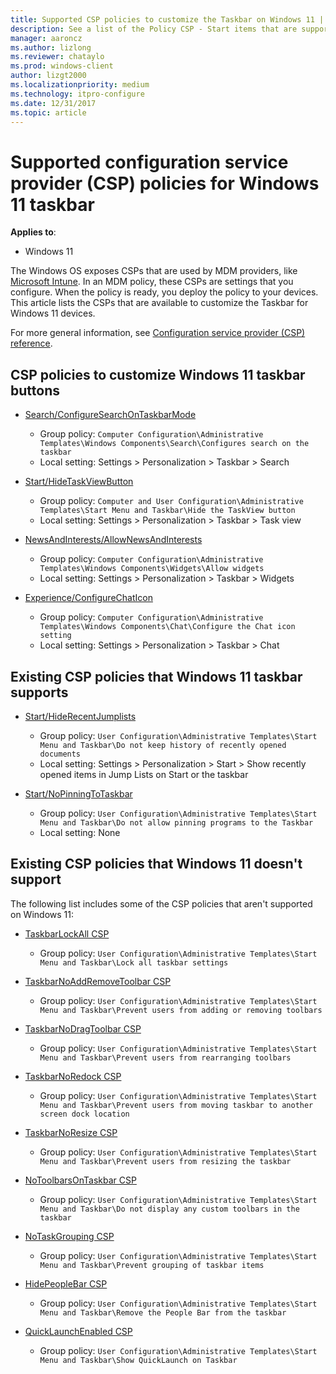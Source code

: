 ```yaml
---
title: Supported CSP policies to customize the Taskbar on Windows 11 | Microsoft Docs
description: See a list of the Policy CSP - Start items that are supported on Windows 11 to customize the Taskbar.
manager: aaroncz
ms.author: lizlong
ms.reviewer: chataylo
ms.prod: windows-client
author: lizgt2000
ms.localizationpriority: medium
ms.technology: itpro-configure
ms.date: 12/31/2017
ms.topic: article
---
```


# Supported configuration service provider (CSP) policies for Windows 11 taskbar

**Applies to**:

- Windows 11

The Windows OS exposes CSPs that are used by MDM providers, like [Microsoft Intune](/mem/intune/fundamentals/what-is-intune). In an MDM policy, these CSPs are settings that you configure. When the policy is ready, you deploy the policy to your devices. This article lists the CSPs that are available to customize the Taskbar for Windows 11 devices.

For more general information, see [Configuration service provider (CSP) reference](/windows/client-management/mdm/configuration-service-provider-reference).

## CSP policies to customize Windows 11 taskbar buttons

- [Search/ConfigureSearchOnTaskbarMode](/windows/client-management/mdm/policy-csp-search#configuresearchontaskbarmode)
  - Group policy: `Computer Configuration\Administrative Templates\Windows Components\Search\Configures search on the taskbar`
  - Local setting: Settings > Personalization > Taskbar > Search

- [Start/HideTaskViewButton](/windows/client-management/mdm/policy-csp-start#hidetaskviewbutton)
  - Group policy: `Computer and User Configuration\Administrative Templates\Start Menu and Taskbar\Hide the TaskView button`
  - Local setting: Settings > Personalization > Taskbar > Task view

- [NewsAndInterests/AllowNewsAndInterests](/windows/client-management/mdm/policy-csp-newsandinterests#allownewsandinterests)
  - Group policy: `Computer Configuration\Administrative Templates\Windows Components\Widgets\Allow widgets`
  - Local setting: Settings > Personalization > Taskbar > Widgets

- [Experience/ConfigureChatIcon](/windows/client-management/mdm/policy-csp-experience#configurechaticonvisibilityonthetaskbar)
  - Group policy: `Computer Configuration\Administrative Templates\Windows Components\Chat\Configure the Chat icon setting`
  - Local setting: Settings > Personalization > Taskbar > Chat

## Existing CSP policies that Windows 11 taskbar supports

- [Start/HideRecentJumplists](/windows/client-management/mdm/policy-csp-start#hiderecentjumplists)
  - Group policy: `User Configuration\Administrative Templates\Start Menu and Taskbar\Do not keep history of recently opened documents`
  - Local setting: Settings > Personalization > Start > Show recently opened items in Jump Lists on Start or the taskbar

- [Start/NoPinningToTaskbar](/windows/client-management/mdm/policy-csp-start#nopinningtotaskbar)
  - Group policy: `User Configuration\Administrative Templates\Start Menu and Taskbar\Do not allow pinning programs to the Taskbar`
  - Local setting: None

## Existing CSP policies that Windows 11 doesn't support

The following list includes some of the CSP policies that aren't supported on Windows 11:

- [TaskbarLockAll CSP](/windows/client-management/mdm/policy-csp-admx-taskbar#admx-taskbar-taskbarlockall)
  - Group policy: `User Configuration\Administrative Templates\Start Menu and Taskbar\Lock all taskbar settings`

- [TaskbarNoAddRemoveToolbar CSP](/windows/client-management/mdm/policy-csp-admx-taskbar#admx-taskbar-taskbarnoaddremovetoolbar)
  - Group policy: `User Configuration\Administrative Templates\Start Menu and Taskbar\Prevent users from adding or removing toolbars`

- [TaskbarNoDragToolbar CSP](/windows/client-management/mdm/policy-csp-admx-taskbar#admx-taskbar-taskbarnodragtoolbar)
  - Group policy: `User Configuration\Administrative Templates\Start Menu and Taskbar\Prevent users from rearranging toolbars`

- [TaskbarNoRedock CSP](/windows/client-management/mdm/policy-csp-admx-taskbar#admx-taskbar-taskbarnoredock)
  - Group policy: `User Configuration\Administrative Templates\Start Menu and Taskbar\Prevent users from moving taskbar to another screen dock location`

- [TaskbarNoResize CSP](/windows/client-management/mdm/policy-csp-admx-taskbar#admx-taskbar-taskbarnoresize)
  - Group policy: `User Configuration\Administrative Templates\Start Menu and Taskbar\Prevent users from resizing the taskbar`

- [NoToolbarsOnTaskbar CSP](/windows/client-management/mdm/policy-csp-admx-startmenu#admx-startmenu-notoolbarsontaskbar)
  - Group policy: `User Configuration\Administrative Templates\Start Menu and Taskbar\Do not display any custom toolbars in the taskbar`

- [NoTaskGrouping CSP](/windows/client-management/mdm/policy-csp-admx-startmenu#admx-startmenu-notaskgrouping)
  - Group policy: `User Configuration\Administrative Templates\Start Menu and Taskbar\Prevent grouping of taskbar items`

- [HidePeopleBar CSP](/windows/client-management/mdm/policy-csp-start#start-hidepeoplebar)
  - Group policy: `User Configuration\Administrative Templates\Start Menu and Taskbar\Remove the People Bar from the taskbar`

- [QuickLaunchEnabled CSP](/windows/client-management/mdm/policy-csp-admx-startmenu#admx-startmenu-quicklaunchenabled)
  - Group policy: `User Configuration\Administrative Templates\Start Menu and Taskbar\Show QuickLaunch on Taskbar`
